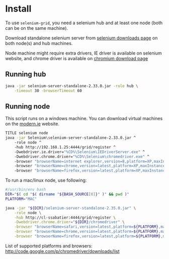 Install
=======

To use `selenium-grid`, you need a selenium hub and at least one node (both can
be on the same machine).

Download standalone selenium server from [selenium downloads
page](https://code.google.com/p/selenium/downloads/list) on both node(s) and hub
machines.

Node machine might require extra drivers, IE driver is available on selenium
website, and chrome driver is available on [chromium download
page](https://code.google.com/p/chromedriver/downloads/list)

## Running hub

``` bash
java -jar selenium-server-standalone-2.33.0.jar -role hub \
    -timeout 30 -browserTimeout 60
```

## Running node

This script runs on a windows machine. You can download virtual machines on the
[modern.ie](http://modern.ie) website.

``` bash
TITLE selenium node
java -jar Selenium\selenium-server-standalone-2.33.0.jar ^
    -role node ^
    -hub http://192.168.1.25:4444/grid/register ^
    -Dwebdriver.ie.driver="%CD%\Selenium\IEDriverServer.exe" ^
    -Dwebdriver.chrome.driver="%CD%\Selenium\chromedriver.exe" ^
    -browser "browserName=internet explorer,version=8,platform=XP,maxInstances=5" ^
    -browser "browserName=chrome,version=latest,platform=XP,maxInstances=5" ^
    -browser "browserName=firefox,version=latest,platform=XP,maxInstances=5"
```

To run a mac/linux node, use following:

``` bash
#/usr/bin/env bash
DIR="$( cd "$( dirname "${BASH_SOURCE[0]}" )" && pwd )"
PLATFORM="MAC"

java -jar "${DIR}/selenium-server-standalone-2.35.0.jar" \
    -role node \
    -hub http://cl-ssabatier:4444/grid/register \
    -Dwebdriver.chrome.driver="${DIR}/chromedriver" \
    -browser "browserName=safari,version=latest,platform=${PLATFORM},maxInstances=5" \
    -browser "browserName=chrome,version=latest,platform=${PLATFORM},maxInstances=5" \
    -browser "browserName=firefox,version=latest,platform=${PLATFORM},maxInstances=5"
```

List of supported platforms and browsers: http://code.google.com/p/chromedriver/downloads/list

